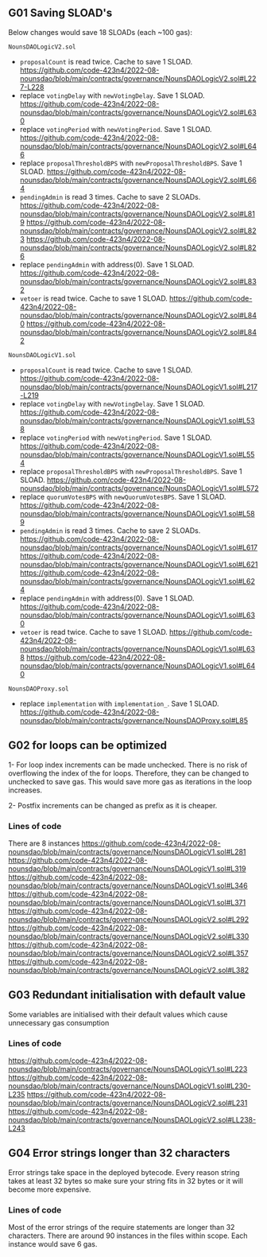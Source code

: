 

## G01 Saving SLOAD's
Below changes would save 18 SLOADs (each ~100 gas):

```NounsDAOLogicV2.sol```
- ```proposalCount``` is read twice. Cache to save 1 SLOAD.
https://github.com/code-423n4/2022-08-nounsdao/blob/main/contracts/governance/NounsDAOLogicV2.sol#L227-L228
- replace ```votingDelay``` with ```newVotingDelay```. Save 1 SLOAD.
https://github.com/code-423n4/2022-08-nounsdao/blob/main/contracts/governance/NounsDAOLogicV2.sol#L630
- replace ```votingPeriod``` with ```newVotingPeriod```. Save 1 SLOAD.
https://github.com/code-423n4/2022-08-nounsdao/blob/main/contracts/governance/NounsDAOLogicV2.sol#L646
- replace ```proposalThresholdBPS``` with ```newProposalThresholdBPS```. Save 1 SLOAD.
https://github.com/code-423n4/2022-08-nounsdao/blob/main/contracts/governance/NounsDAOLogicV2.sol#L664
- ```pendingAdmin``` is read 3 times. Cache to save 2 SLOADs.
https://github.com/code-423n4/2022-08-nounsdao/blob/main/contracts/governance/NounsDAOLogicV2.sol#L819
https://github.com/code-423n4/2022-08-nounsdao/blob/main/contracts/governance/NounsDAOLogicV2.sol#L823
https://github.com/code-423n4/2022-08-nounsdao/blob/main/contracts/governance/NounsDAOLogicV2.sol#L826
- replace ```pendingAdmin``` with address(0). Save 1 SLOAD.
https://github.com/code-423n4/2022-08-nounsdao/blob/main/contracts/governance/NounsDAOLogicV2.sol#L832
- ```vetoer``` is read twice. Cache to save 1 SLOAD.
https://github.com/code-423n4/2022-08-nounsdao/blob/main/contracts/governance/NounsDAOLogicV2.sol#L840
https://github.com/code-423n4/2022-08-nounsdao/blob/main/contracts/governance/NounsDAOLogicV2.sol#L842

```NounsDAOLogicV1.sol```
- ```proposalCount``` is read twice. Cache to save 1 SLOAD.
https://github.com/code-423n4/2022-08-nounsdao/blob/main/contracts/governance/NounsDAOLogicV1.sol#L217-L219
- replace ```votingDelay``` with ```newVotingDelay```. Save 1 SLOAD.
https://github.com/code-423n4/2022-08-nounsdao/blob/main/contracts/governance/NounsDAOLogicV1.sol#L538
- replace ```votingPeriod``` with ```newVotingPeriod```. Save 1 SLOAD.
https://github.com/code-423n4/2022-08-nounsdao/blob/main/contracts/governance/NounsDAOLogicV1.sol#L554
- replace ```proposalThresholdBPS``` with ```newProposalThresholdBPS```. Save 1 SLOAD.
https://github.com/code-423n4/2022-08-nounsdao/blob/main/contracts/governance/NounsDAOLogicV1.sol#L572
- replace ```quorumVotesBPS``` with ```newQuorumVotesBPS```. Save 1 SLOAD.
https://github.com/code-423n4/2022-08-nounsdao/blob/main/contracts/governance/NounsDAOLogicV1.sol#L589
- ```pendingAdmin``` is read 3 times. Cache to save 2 SLOADs.
https://github.com/code-423n4/2022-08-nounsdao/blob/main/contracts/governance/NounsDAOLogicV1.sol#L617
https://github.com/code-423n4/2022-08-nounsdao/blob/main/contracts/governance/NounsDAOLogicV1.sol#L621
https://github.com/code-423n4/2022-08-nounsdao/blob/main/contracts/governance/NounsDAOLogicV1.sol#L624
- replace ```pendingAdmin``` with address(0). Save 1 SLOAD.
https://github.com/code-423n4/2022-08-nounsdao/blob/main/contracts/governance/NounsDAOLogicV1.sol#L630
- ```vetoer``` is read twice. Cache to save 1 SLOAD.
https://github.com/code-423n4/2022-08-nounsdao/blob/main/contracts/governance/NounsDAOLogicV1.sol#L638
https://github.com/code-423n4/2022-08-nounsdao/blob/main/contracts/governance/NounsDAOLogicV1.sol#L640

```NounsDAOProxy.sol```
- replace ```implementation``` with ```implementation_```. Save 1 SLOAD.
https://github.com/code-423n4/2022-08-nounsdao/blob/main/contracts/governance/NounsDAOProxy.sol#L85




## G02 for loops can be optimized

1- For loop index increments can be made unchecked. There is no risk of overflowing the index of the for loops. Therefore, they can be changed to unchecked to save gas. This would save more gas as iterations in the loop increases.

2- Postfix increments can be changed as prefix as it is cheaper.

### Lines of code
There are 8 instances
https://github.com/code-423n4/2022-08-nounsdao/blob/main/contracts/governance/NounsDAOLogicV1.sol#L281
https://github.com/code-423n4/2022-08-nounsdao/blob/main/contracts/governance/NounsDAOLogicV1.sol#L319
https://github.com/code-423n4/2022-08-nounsdao/blob/main/contracts/governance/NounsDAOLogicV1.sol#L346
https://github.com/code-423n4/2022-08-nounsdao/blob/main/contracts/governance/NounsDAOLogicV1.sol#L371
https://github.com/code-423n4/2022-08-nounsdao/blob/main/contracts/governance/NounsDAOLogicV2.sol#L292
https://github.com/code-423n4/2022-08-nounsdao/blob/main/contracts/governance/NounsDAOLogicV2.sol#L330
https://github.com/code-423n4/2022-08-nounsdao/blob/main/contracts/governance/NounsDAOLogicV2.sol#L357
https://github.com/code-423n4/2022-08-nounsdao/blob/main/contracts/governance/NounsDAOLogicV2.sol#L382




## G03 Redundant initialisation with default value

Some variables are initialised with their default values which cause unnecessary gas consumption

### Lines of code
https://github.com/code-423n4/2022-08-nounsdao/blob/main/contracts/governance/NounsDAOLogicV1.sol#L223
https://github.com/code-423n4/2022-08-nounsdao/blob/main/contracts/governance/NounsDAOLogicV1.sol#L230-L235
https://github.com/code-423n4/2022-08-nounsdao/blob/main/contracts/governance/NounsDAOLogicV2.sol#L231
https://github.com/code-423n4/2022-08-nounsdao/blob/main/contracts/governance/NounsDAOLogicV2.sol#LL238-L243




## G04 Error strings longer than 32 characters

Error strings take space in the deployed bytecode. Every reason string takes at least 32 bytes so make sure your string fits in 32 bytes or it will become more expensive.

### Lines of code
Most of the error strings of the require statements are longer than 32 characters. There are around 90 instances in the files within scope. Each instance would save 6 gas.

